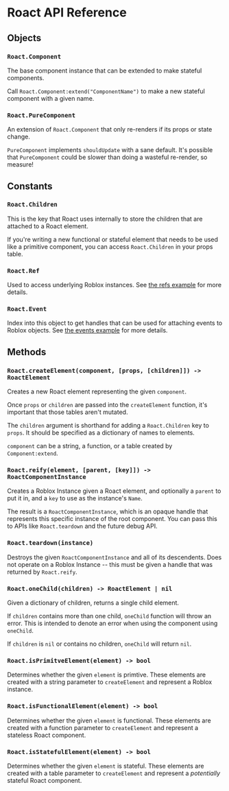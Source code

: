 # Roact API Reference

## Objects

### `Roact.Component`
The base component instance that can be extended to make stateful components.

Call `Roact.Component:extend("ComponentName")` to make a new stateful component with a given name.

### `Roact.PureComponent`
An extension of `Roact.Component` that only re-renders if its props or state change.

`PureComponent` implements `shouldUpdate` with a sane default. It's possible that `PureComponent` could be slower than doing a wasteful re-render, so measure!

## Constants

### `Roact.Children`
This is the key that Roact uses internally to store the children that are attached to a Roact element.

If you're writing a new functional or stateful element that needs to be used like a primitive component, you can access `Roact.Children` in your props table.

### `Roact.Ref`
Used to access underlying Roblox instances. See [the refs example](/examples/refs.html) for more details.

### `Roact.Event`
Index into this object to get handles that can be used for attaching events to Roblox objects. See [the events example](/examples/events.md) for more details.

## Methods

### `Roact.createElement(component, [props, [children]]) -> RoactElement`
Creates a new Roact element representing the given `component`.

Once `props` or `children` are passed into the `createElement` function, it's important that those tables aren't mutated.

The `children` argument is shorthand for adding a `Roact.Children` key to `props`. It should be specified as a dictionary of names to elements.

`component` can be a string, a function, or a table created by `Component:extend`.

### `Roact.reify(element, [parent, [key]]) -> RoactComponentInstance`
Creates a Roblox Instance given a Roact element, and optionally a `parent` to put it in, and a `key` to use as the instance's `Name`.

The result is a `RoactComponentInstance`, which is an opaque handle that represents this specific instance of the root component. You can pass this to APIs like `Roact.teardown` and the future debug API.

### `Roact.teardown(instance)`
Destroys the given `RoactComponentInstance` and all of its descendents. Does not operate on a Roblox Instance -- this must be given a handle that was returned by `Roact.reify`.

### `Roact.oneChild(children) -> RoactElement | nil`
Given a dictionary of children, returns a single child element.

If `children` contains more than one child, `oneChild` function will throw an error. This is intended to denote an error when using the component using `oneChild`.

If `children` is `nil` or contains no children, `oneChild` will return `nil`.

### `Roact.isPrimitveElement(element) -> bool`
Determines whether the given `element` is primtive. These elements are created with a string parameter to `createElement` and represent a Roblox instance.

### `Roact.isFunctionalElement(element) -> bool`
Determines whether the given `element` is functional. These elements are created with a function parameter to `createElement` and represent a stateless Roact component.

### `Roact.isStatefulElement(element) -> bool`
Determines whether the given `element` is stateful. These elements are created with a table parameter to `createElement` and represent a *potentially* stateful Roact component.